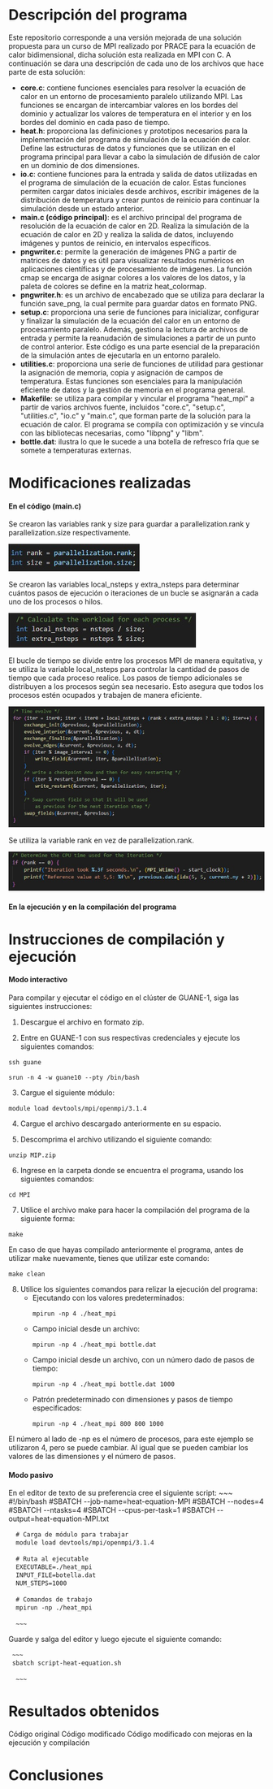 # Descripción del programa 
Este repositorio corresponde a una versión mejorada de una solución propuesta para un curso de MPI realizado por PRACE para la ecuación de calor bidimensional, dicha solución esta realizada en MPI con C. A continuación se dara una descripción de cada uno de los archivos que hace parte de esta solución: 
- **core.c**: contiene funciones esenciales para resolver la ecuación de calor en un entorno de procesamiento paralelo utilizando MPI. Las funciones se encargan de intercambiar valores en los bordes del dominio y actualizar los valores de temperatura en el interior y en los bordes del dominio en cada paso de tiempo.
- **heat.h**: proporciona las definiciones y prototipos necesarios para la implementación del programa de simulación de la ecuación de calor. Define las estructuras de datos y funciones que se utilizan en el programa principal para llevar a cabo la simulación de difusión de calor en un dominio de dos dimensiones.
- **io.c**: contiene funciones para la entrada y salida de datos utilizadas en el programa de simulación de la ecuación de calor. Estas funciones permiten cargar datos iniciales desde archivos, escribir imágenes de la distribución de temperatura y crear puntos de reinicio para continuar la simulación desde un estado anterior.
- **main.c (código principal)**: es el archivo principal del programa de resolución de la ecuación de calor en 2D. Realiza la simulación de la ecuación de calor en 2D y realiza la salida de datos, incluyendo imágenes y puntos de reinicio, en intervalos específicos.
- **pngwriter.c**: permite la generación de imágenes PNG a partir de matrices de datos y es útil para visualizar resultados numéricos en aplicaciones científicas y de procesamiento de imágenes. La función cmap se encarga de asignar colores a los valores de los datos, y la paleta de colores se define en la matriz heat_colormap.
- **pngwriter.h**: es un archivo de encabezado que se utiliza para declarar la función save_png, la cual permite para guardar datos en formato PNG.
- **setup.c**: proporciona una serie de funciones para inicializar, configurar y finalizar la simulación de la ecuación del calor en un entorno de procesamiento paralelo. Además, gestiona la lectura de archivos de entrada y permite la reanudación de simulaciones a partir de un punto de control anterior. Este código es una parte esencial de la preparación de la simulación antes de ejecutarla en un entorno paralelo.
- **utilities.c**: proporciona una serie de funciones de utilidad para gestionar la asignación de memoria, copia y asignación de campos de temperatura. Estas funciones son esenciales para la manipulación eficiente de datos y la gestión de memoria en el programa general.
- **Makefile**: se utiliza para compilar y vincular el programa "heat_mpi" a partir de varios archivos fuente, incluidos "core.c", "setup.c", "utilities.c", "io.c" y "main.c", que forman parte de la solución para la ecuación de calor. El programa se compila con optimización y se vincula con las bibliotecas necesarias, como "libpng" y "libm".
- **bottle.dat**: ilustra lo que le sucede a una botella de refresco fría que se somete a temperaturas externas. 

# Modificaciones realizadas
#### En el código (main.c)

Se crearon las variables rank y size para guardar a parallelization.rank y parallelization.size respectivamente. 

![img1](./Recursos/modificacionMain1.jpg)

Se crearon las variables local_nsteps y extra_nsteps para determinar cuántos pasos de ejecución o iteraciones de un bucle se asignarán a cada uno de los procesos o hilos.

![img2](./Recursos/modificacionMain2.jpg)

El bucle de tiempo se divide entre los procesos MPI de manera equitativa, y se utiliza la variable local_nsteps para controlar la cantidad de pasos de tiempo que cada proceso realice. Los pasos de tiempo adicionales se distribuyen a los procesos según sea necesario. Esto asegura que todos los procesos estén ocupados y trabajen de manera eficiente.

![img3](./Recursos/modificacionMain3.jpg)

Se utiliza la variable rank en vez de parallelization.rank.

![img4](./Recursos/modificacionMain4.jpg)

#### En la ejecución y en la compilación del programa
# Instrucciones de compilación y ejecución 
#### Modo interactivo
Para compilar y ejecutar el código en el clúster de GUANE-1, siga las siguientes instrucciones:

1. Descargue el archivo en formato zip.
   
2. Entre en GUANE-1 con sus respectivas credenciales y ejecute los siguientes comandos:
  ```
  ssh guane
  ```
  ```
  srun -n 4 -w guane10 --pty /bin/bash
  ```
3. Cargue el siguiente módulo:
   
  ```
  module load devtools/mpi/openmpi/3.1.4
  ```
4. Cargue el archivo descargado anteriormente en su espacio.
   
5. Descomprima el archivo utilizando el siguiente comando:
  ```
  unzip MIP.zip
  ```
6. Ingrese en la carpeta donde se encuentra el programa, usando los siguientes comandos:
  ```
  cd MPI 
  ```
7. Utilice el archivo make para hacer la compilación del programa de la siguiente forma:
  ```
  make 
  ```
En caso de que hayas compilado anteriormente el programa, antes de utilizar make nuevamente, tienes que utilizar este comando: 
  ```
  make clean 
  ```
8. Utilice los siguientes comandos para relizar la ejecución del programa:
   - Ejecutando con los valores predeterminados:
     ```
     mpirun -np 4 ./heat_mpi
     ```
   - Campo inicial desde un archivo:
     ```
     mpirun -np 4 ./heat_mpi bottle.dat
     ```
   - Campo inicial desde un archivo, con un número dado de pasos de tiempo: 
     ```
     mpirun -np 4 ./heat_mpi bottle.dat 1000
     ```
   - Patrón predeterminado con dimensiones y pasos de tiempo especificados: 
     ```
     mpirun -np 4 ./heat_mpi 800 800 1000
     ```
El número al lado de -np es el número de procesos, para este ejemplo se utilizaron 4, pero se puede cambiar. Al igual que se pueden cambiar los valores de las dimensiones y el número de pasos. 

#### Modo pasivo
En el editor de texto de su preferencia cree el siguiente script: 
      ~~~
      #!/bin/bash
      #SBATCH --job-name=heat-equation-MPI
      #SBATCH --nodes=4
      #SBATCH --ntasks=4
      #SBATCH --cpus-per-task=1
      #SBATCH --output=heat-equation-MPI.txt
      
      # Carga de módulo para trabajar
      module load devtools/mpi/openmpi/3.1.4
      
      # Ruta al ejecutable
      EXECUTABLE=./heat_mpi
      INPUT_FILE=botella.dat
      NUM_STEPS=1000
      
      # Comandos de trabajo
      mpirun -np ./heat_mpi
      
      ~~~
   Guarde y salga del editor y luego ejecute el siguiente comando: 
   
     ~~~
     sbatch script-heat-equation.sh
     
      ~~~
# Resultados obtenidos 
Código original 
Código modificado 
Código modificado con mejoras en la ejecución y compilación 
# Conclusiones

